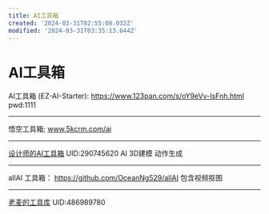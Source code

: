 ```yaml
---
title: AI工具箱
created: '2024-03-31T02:55:08.032Z'
modified: '2024-03-31T03:35:13.644Z'
---
```


# AI工具箱

AI工具箱 (EZ-AI-Starter):
https://www.123pan.com/s/oY9eVv-IsFnh.html pwd:1111

---

悟空工具箱;
www.5kcrm.com/ai

---

[设计师的AI工具箱]() UID:290745620
AI 3D建模 动作生成

---

allAI 工具箱：
https://github.com/OceanNg529/allAI
包含视频抠图

---

[老麦的工具库]() UID:486989780
